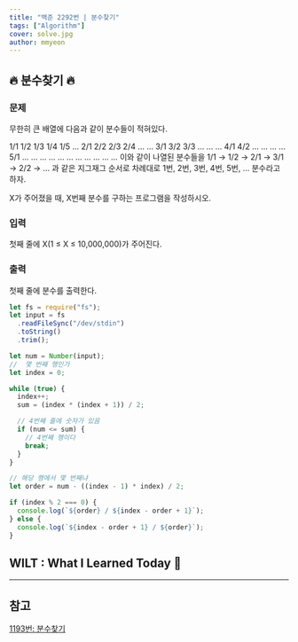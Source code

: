 ```yaml
---
title: "백준 2292번 | 분수찾기"
tags: ["Algorithm"]
cover: solve.jpg
author: mmyeon
---
```


## 🔥 분수찾기 🔥

### 문제

무한히 큰 배열에 다음과 같이 분수들이 적혀있다.

1/1 1/2 1/3 1/4 1/5 …
2/1 2/2 2/3 2/4 … …
3/1 3/2 3/3 … … …
4/1 4/2 … … … …
5/1 … … … … …
… … … … … …
이와 같이 나열된 분수들을 1/1 → 1/2 → 2/1 → 3/1 → 2/2 → … 과 같은 지그재그 순서로 차례대로 1번, 2번, 3번, 4번, 5번, … 분수라고 하자.

X가 주어졌을 때, X번째 분수를 구하는 프로그램을 작성하시오.

### 입력

첫째 줄에 X(1 ≤ X ≤ 10,000,000)가 주어진다.

### 출력

첫째 줄에 분수를 출력한다.

```js
let fs = require("fs");
let input = fs
  .readFileSync("/dev/stdin")
  .toString()
  .trim();

let num = Number(input);
//  몇 번째 행인가
let index = 0;

while (true) {
  index++;
  sum = (index * (index + 1)) / 2;

  // 4번째 줄에 숫자가 있음
  if (num <= sum) {
    // 4번째 행이다
    break;
  }
}

// 해당 행에서 몇 번째냐
let order = num - ((index - 1) * index) / 2;

if (index % 2 === 0) {
  console.log(`${order} / ${index - order + 1}`);
} else {
  console.log(`${index - order + 1} / ${order}`);
}
```

## WILT : What I Learned Today 🤔

---

## 참고

[1193번: 분수찾기](https://www.acmicpc.net/problem/1193)
